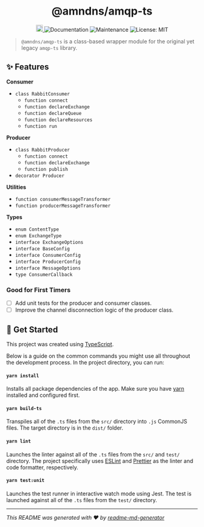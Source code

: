 <h1 align="center">@amndns/amqp-ts</h1>
<p align="center">

  <a href="https://badge.fury.io/js/%40amndns%2Famqp-ts">
    <img src="https://badge.fury.io/js/%40amndns%2Famqp-ts.svg" alt="npm version" height="18" target="_blank">
  </a>
  <img alt="Documentation" src="https://img.shields.io/badge/documentation-yes-brightgreen.svg" />
  <img alt="Maintenance" src="https://img.shields.io/badge/Maintained%3F-yes-green.svg" />
  <img alt="License: MIT" src="https://img.shields.io/badge/License-MIT-green.svg" />
</p>

> `@amndns/amqp-ts` is a class-based wrapper module for the original yet legacy `amqp-ts` library.

## ✨ Features

**Consumer**
- `class RabbitConsumer`
  - `function connect`
  - `function declareExchange`
  - `function declareQueue`
  - `function declareResources`
  - `function run`

**Producer**
- `class RabbitProducer`
  - `function connect`
  - `function declareExchange`
  - `function publish`
- `decorator Producer`

**Utilities**
- `function consumerMessageTransformer`
- `function producerMessageTransformer`

**Types**
- `enum ContentType`
- `enum ExchangeType`
- `interface ExchangeOptions`
- `interface BaseConfig`
- `interface ConsumerConfig`
- `interface ProducerConfig`
- `interface MessageOptions`
- `type ConsumerCallback`

### Good for First Timers

- [ ] Add unit tests for the producer and consumer classes.
- [ ] Improve the channel disconnection logic of the producer class.

## 🚀 Get Started

This project was created using [TypeScript](https://www.typescriptlang.org/).

Below is a guide on the common commands you might use all throughout the development process. In the project directory, you can run:

#### `yarn install`

Installs all package dependencies of the app. Make sure you have [yarn](https://yarnpkg.com/) installed and configured first.

#### `yarn build-ts`

Transpiles all of the `.ts` files from the `src/` directory into `.js` CommonJS files. The target directory is in the `dist/` folder.

#### `yarn lint`

Launches the linter against all of the `.ts` files from the `src/` and `test/` directory. The project specifically uses [ESLint](https://eslint.org/) and [Prettier](https://prettier.io/) as the linter and code formatter, respectively.

#### `yarn test:unit`

Launches the test runner in interactive watch mode using Jest. The test is launched against all of the `.ts` files from the `test/` directory.

***
_This README was generated with ❤️ by [readme-md-generator](https://github.com/kefranabg/readme-md-generator)_